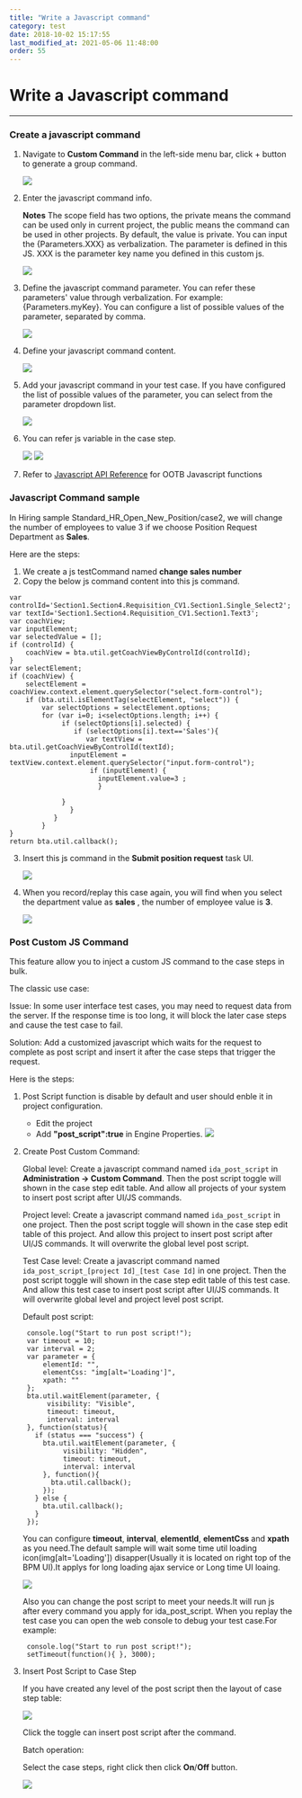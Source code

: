 ```yaml
---
title: "Write a Javascript command"
category: test
date: 2018-10-02 15:17:55
last_modified_at: 2021-05-06 11:48:00
order: 55
---
```


# Write a Javascript command
***
### Create a javascript command

1. Navigate to **Custom Command** in the left-side menu bar, click + button to generate a group command.

   ![][test_js_command]

2. Enter the javascript command info.

   **Notes** The scope field has two options, the private means the command can be used only in current project, the public means the command can be used in other projects. By default, the value is private. You can input the {Parameters.XXX} as verbalization. The parameter is defined in this JS. XXX is the parameter key name you defined in this custom js.

   ![][test_js_command_info]

3. Define the javascript command parameter. You can refer these parameters' value through verbalization.
For example: {Parameters.myKey}. You can configure a list of possible values of the parameter, separated by comma.

   ![][test_js_command_parameter]

4. Define your javascript command content.

   ![][test_js_command_logic]


5. Add your javascript command in your test case. If you have configured the list of possible values of the parameter, you can select from the parameter dropdown list.

   ![][test_add_js_command]

6. You can  refer js variable in the case step.

   ![][test_js_casestep]
   ![][test_js_commandlist]


7. Refer to [Javascript API Reference](../references/references-js-api.html) for OOTB
Javascript functions   

### Javascript Command sample
   In Hiring sample Standard_HR_Open_New_Position/case2, we will change the number of employees to value 3 if we choose Position Request Department as **Sales**.

   Here are the steps:
1. We create a js testCommand named **change sales number**    
2. Copy the below js command content into this js command.

```
var controlId='Section1.Section4.Requisition_CV1.Section1.Single_Select2';   
var textId='Section1.Section4.Requisition_CV1.Section1.Text3';   
var coachView;   
var inputElement;   
var selectedValue = [];  
if (controlId) {   
    coachView = bta.util.getCoachViewByControlId(controlId);     
}   
var selectElement;   
if (coachView) {   
	selectElement = coachView.context.element.querySelector("select.form-control");     
	if (bta.util.isElementTag(selectElement, "select")) {   
	    var selectOptions = selectElement.options;   
	    for (var i=0; i<selectOptions.length; i++) {   
	    	 if (selectOptions[i].selected) {                 
	    		if (selectOptions[i].text=='Sales'){                 
                   var textView = bta.util.getCoachViewByControlId(textId);                 
	           inputElement = textView.context.element.querySelector("input.form-control");	   
                    if (inputElement) {        
                      inputElement.value=3 ;   
                      }    

 	    	 }   
      	       }   
           }      
        }   
}    
return bta.util.callback();

```
3. Insert this js command in the **Submit position request**  task UI.

   ![][test_js_commandsample]

4. When you record/replay this case again, you will find when you select the department value as **sales** , the number of employee value is **3**.

   ![][test_js_commandresult]


### Post Custom JS Command

  This feature allow you to inject a custom JS command to the case steps in bulk.

  The classic use case:

  Issue:
  In some user interface test cases, you may need to request data from the server. If the response time is too long, it will block the later case steps and cause the test case to fail.

  Solution:
  Add a customized javascript which waits for the request to complete as post script and insert it after the case steps that trigger the request.

Here is the steps:
1. Post Script function is disable by default and user should enble it in project configuration. 
   - Edit the project 
   - Add **"post_script":true** in Engine Properties.
   ![][post_script_eanble]

2. Create Post Custom Command:

   Global level: Create a javascript command named `ida_post_script` in **Administration -> Custom Command**. Then the post script toggle will shown in the case step edit table. And allow all projects of your system to insert post script after UI/JS commands.

   Project level: Create a javascript command named `ida_post_script` in one project. Then the post script toggle will shown in the case step edit table of this project. And allow this project to insert post script after UI/JS commands. It will overwrite the global level post script.

   Test Case level: Create a javascript command named `ida_post_script_[project Id]_[test Case Id]` in one project. Then the post script toggle will shown in the case step edit table of this test case. And allow this test case to insert post script after UI/JS commands. It will overwrite global level and project level post script.

   Default post script:

   ```
	console.log("Start to run post script!");
	var timeout = 10;
	var interval = 2;
	var parameter = {
		elementId: "",
		elementCss: "img[alt='Loading']",
		xpath: ""
	};
	bta.util.waitElement(parameter, {
		 visibility: "Visible",
	     timeout: timeout,
	     interval: interval
	}, function(status){
	  if (status === "success") {
	    bta.util.waitElement(parameter, {
	         visibility: "Hidden",
	         timeout: timeout,
	         interval: interval
	    }, function(){
	      bta.util.callback();
	    });
	  } else {
	    bta.util.callback();
	  }
	});

   ```

   You can configure **timeout**, **interval**, **elementId**, **elementCss** and **xpath** as you need.The default sample
   will wait some time util  loading icon(img[alt='Loading']) disapper(Usually it is located on right top of the BPM UI).It    applys for long loading ajax      service or Long time UI loaing.

   ![][test_post_script_sampleUI]

   Also you can change the post script to meet your needs.It will run js after every command you apply for ida_post_script.
   When you replay the test case you can open the web console to debug your test case.For example:

   ```
	console.log("Start to run post script!");
	setTimeout(function(){ }, 3000);
    ```
3. Insert Post Script to Case Step

   If you have created any level of the post script then the layout of case step table:

   ![][test_post_script_look]

   Click the toggle can insert post script after the command.

   Batch operation:

   Select the case steps, right click then click **On**/**Off** button.

   ![][test_operation_post_script]



  [test_js_command]: ../images/test/test_js_command.PNG
  [test_js_command_info]: ../images/test/test_js_command_info.PNG
  [test_js_command_parameter]: ../images/test/test_js_command_parameter.PNG
  [test_js_command_logic]: ../images/test/test_js_command_logic.PNG
  [test_add_js_command]: ../images/test/test_js_command_add.PNG
  [test_js_casestep]: ../images/test/test_js_casestep.PNG
  [test_js_commandlist]: ../images/test/test_js_commandlist.PNG
  [test_js_commandsample]: ../images/test/test_js_commandsample.PNG
  [test_js_commandresult]: ../images/test/test_js_commandresult.PNG
  [test_post_script_look]: ../images/test/test_post_script_look.PNG
  [test_post_script_sampleUI]: ../images/test/test_post_script_sample.PNG
  [test_operation_post_script]: ../images/test/test_operation_post_script.png
  [post_script_eanble]: ../images/test/post_script_eanble.png


